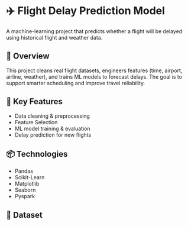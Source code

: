 # ✈️ Flight Delay Prediction Model

A machine-learning project that predicts whether a flight will be delayed using historical flight and weather data.

## 🚀 Overview
This project cleans real flight datasets, engineers features (time, airport, airline, weather), and trains ML models to forecast delays. The goal is to support smarter scheduling and improve travel reliability.

## 🧠 Key Features
- Data cleaning & preprocessing
- Feature Selection
- ML model training & evaluation  
- Delay prediction for new flights  

## 📦 Technologies
- Pandas 
- Scikit-Learn  
- Matplotlib
- Seaborn  
- Pyspark 

## 📂 Dataset


